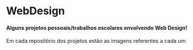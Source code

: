 # WebDesign

<h4>Alguns projetos pessoais/trabalhos escolares envolvendo Web Design!</h4>
<p>Em cada repositório dos projetos estão as imagens referentes a cada um.</p>
